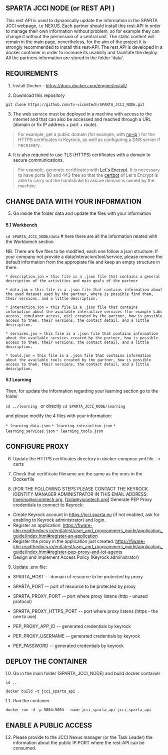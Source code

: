 ## SPARTA JCCI NODE (or REST API )

This rest API is used to dynamically update the information in the SPARTA JCCI webpage, i.e NEXUS. 
Each partner should install this rest-API in order to manage their own information without problem, so for example they can change it without the permission of a central unit. The static content will remain in the main page, nevertheless, for the aim of the project it is strongly recommended to install this rest-API. The rest API is developed in a docker container in order to increase its usability and facilitate the deploy. 
All the partners information are stored in the folder 'data'.

## REQUIREMENTS

1) Install Docker - https://docs.docker.com/engine/install/

2) Download this repository

```git clone https://github.com/tv-vicomtech/SPARTA_JCCI_NODE.git```

3) The web service must be deployed in a machine with access to the internet and that can also be accessed and reached through a URL (domain or fix IP address + port + route).

> For example, get a public domain (for example, with [no-ip](https://www.noip.com/) ) for the HTTPS certificates in Keyrock, as well as configuring a DNS server if necessary.

4) It is also required to use TLS (HTTPS) certificates with a domain to secure communications.

> For example, generate certificates with [Let's Encrypt](https://letsencrypt.org/). It is necessary to have ports 80 and 443 free so that the [certbot](https://medium.com/@pentacent/nginx-and-lets-encrypt-with-docker-in-less-than-5-minutes-b4b8a60d3a71) of Let's Encrypt is able to carry out the handshake to assure domain is owned by the machine.

## CHANGE DATA WITH YOUR INFORMATION

5) Go inside the folder data and update the files with your information

#### 5.1 Workbench
```cd SPARTA_JCCI_NODE/data``` # here there are all the information related with the Workbench section

NB. There are five files to be modified, each one follow a json structure. If your company not provide a data/interacion/tool/service, please remove the default information from the appropiate file and keep an empty structure in there.

```* description.jon = this file is a .json file that contains a general description of the activities and main goals of the partner```

```* data.jon = this file is a .json file that contains information about the used dataset used by the partner, where is possible find them, their versions, and a little description.```

```* interaction.jon = this file is a .json file that contains information about the available interactive services (for example Labs access, simulator access, etc) created by the partner, how is possible access to them, their versions, the contact detail, and a little description.```

```* services.jon = this file is a .json file that contains information about the available services created by the partner, how is possible access to them, their versions, the contact detail, and a little description.```

```* tools.jon = this file is a .json file that contains information about the available tools created by the partner, how is possible access to them, their versions, the contact detail, and a little description.```

#### 5.1 Learning

Then, for update the information regarding your learning section go to the folder

```cd ../learning ```  or directly ```cd SPARTA_JCCI_NODE/learning ``` 

and please modify the 4 files with your information:

```* learning_data.json```
```* learning_interaction.json```
```* learning_services.json```
```* learning_tools.json```

## CONFIGURE PROXY

6) Update the HTTPS certificates directory in docker-compose.yml file --> certs

7) Check that certificate filename are the same as the ones in the Dockerfile

8) [FOR THE FOLLOWING STEPS PLEASE CONTACT THE KEYROCK IDENTITY MANAGER ADMINISTRATOR IN THIS EMAIL ADDRESS: lmerino@vicomtech.org, fzola@vicontech.org] Generate PEP Proxy credentials to connect to Keyrock:

- Create Keyrock account in https://jcci.sparta.eu (if not enabled, ask for enabling to Keyrock administrator) and login.
- Register an application: https://fiware-idm.readthedocs.io/en/latest/user_and_programmers_guide/application_guide/index.html#register-an-application
- Register the proxy in the application just created: https://fiware-idm.readthedocs.io/en/latest/user_and_programmers_guide/application_guide/index.html#register-pep-proxy-and-iot-agents
- Design and implement Access Policy (Keyrock administrator)

9) Update .env file:

- SPARTA_HOST -- domain of resource to be protected by proxy
- SPARTA_PORT -- port of resource to be protected by proxy

- SPARTA_PROXY_PORT -- port where proxy listens (http - unused protocol)
- SPARTA_PROXY_HTTPS_PORT -- port where proxy listens (https - the one to use)

- PEP_PROXY_APP_ID -- generated credentials by keyrock
- PEP_PROXY_USERNAME -- generated credentials by keyrock
- PEP_PASSWORD -- generated credentials by keyrock

## DEPLOY THE CONTAINER
10) Go in the main folder (SPARTA_JCCI_NODE) and build docker container

```cd ..```

```docker build -t jcci_sparta_api .```

11) Run the container

 ```docker run -d -p 5004:5004 --name jcci_sparta_api jcci_sparta_api ```
 
 ## ENABLE A PUBLIC ACCESS
12) Please provide to the JCCI Nexus manager (or the Task Leader) the information about the public IP:PORT where the rest-API can be consumed.
 
